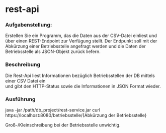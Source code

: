 # rest-api

<h3> Aufgabenstellung: </h3>

Erstellen Sie ein Programm, das die Daten aus der CSV-Datei einliest und über einen REST-Endpoint zur Verfügung stellt. Der Endpunkt soll mit der Abkürzung einer Betriebsstelle angefragt werden und die Daten der Betriebsstelle als JSON-Objekt zurück liefern.

<h3> Beschreibung  </h3>
Die Rest-Api liest Informationen bezüglich Betriebsstellen der DB mittels einer CSV Datei ein <br>
und gibt den HTTP-Status sowie die Informationen in JSON Format wieder.

<h3> Ausführung  </h3>
java -jar /path/db_project/rest-service.jar
curl https://localhost:8080/betriebsstelle/{Abkürzung der Betriebsstelle} <br>

Groß-/Kleinschreibung bei der Betriebsstelle unwichtig.

